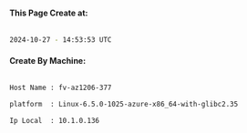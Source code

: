 
   
#### This Page Create at:

```bash

2024-10-27 - 14:53:53 UTC

```

#### Create By Machine:

```bash

Host Name : fv-az1206-377

platform  : Linux-6.5.0-1025-azure-x86_64-with-glibc2.35

Ip Local  : 10.1.0.136

```

